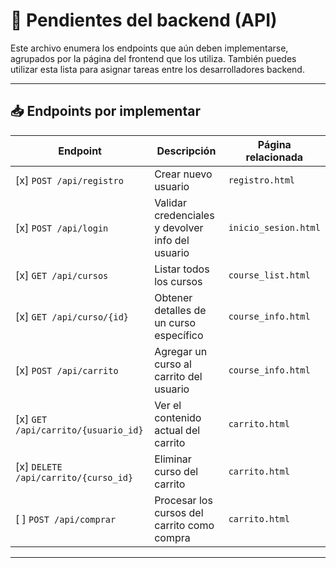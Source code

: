 # 🔧 Pendientes del backend (API)

Este archivo enumera los endpoints que aún deben implementarse, agrupados por la página del frontend que los utiliza. También puedes utilizar esta lista para asignar tareas entre los desarrolladores backend.

---

## 📥 Endpoints por implementar

| Endpoint                         | Descripción                                      | Página relacionada     |
|----------------------------------|--------------------------------------------------|-------------------------|
| [x] `POST /api/registro`             | Crear nuevo usuario                              | `registro.html`         |
| [x] `POST /api/login`                | Validar credenciales y devolver info del usuario | `inicio_sesion.html`    |
| [x] `GET /api/cursos`                | Listar todos los cursos                          | `course_list.html`      |
| [x] `GET /api/curso/{id}`            | Obtener detalles de un curso específico          | `course_info.html`      |
| [x] `POST /api/carrito`              | Agregar un curso al carrito del usuario          | `course_info.html`      |
| [x] `GET /api/carrito/{usuario_id}`  | Ver el contenido actual del carrito              | `carrito.html`          |
| [x] `DELETE /api/carrito/{curso_id}` | Eliminar curso del carrito                       | `carrito.html`          |
| [ ] `POST /api/comprar`              | Procesar los cursos del carrito como compra      | `carrito.html`          |

---
